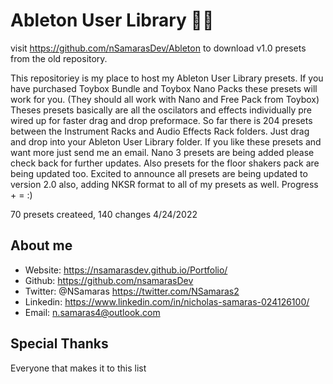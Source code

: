 # Ableton User Library 👻👻

visit https://github.com/nSamarasDev/Ableton to download v1.0 presets from the old repository.

This repositoriey is my place to host my Ableton User Library presets.
If you have purchased Toybox Bundle and Toybox Nano Packs these presets will work for you. (They should all work with Nano and Free Pack from Toybox)
Theses presets basically are all the oscilators and effects individually pre wired up for faster drag and drop preformace.
So far there is 204 presets between the Instrument Racks and Audio Effects Rack folders. Just drag and drop into your Ableton User Library folder.
If you like these presets and want more just send me an email.
Nano 3 presets are being added please check back for further updates.
Also presets for the floor shakers pack are being updated too.
Excited to announce all presets are being updated to version 2.0 also, adding NKSR format to all of my presets as well.
Progress + = :)

70 presets createed, 140 changes 4/24/2022

## About me

- Website: https://nsamarasdev.github.io/Portfolio/
- Github: https://github.com/nsamarasDev
- Twitter: @NSamaras https://twitter.com/NSamaras2
- Linkedin: https://www.linkedin.com/in/nicholas-samaras-024126100/
- Email: n.samaras4@outlook.com

## Special Thanks

Everyone that makes it to this list
